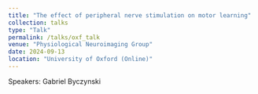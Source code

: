 ```yaml
---
title: "The effect of peripheral nerve stimulation on motor learning"
collection: talks
type: "Talk"
permalink: /talks/oxf_talk
venue: "Physiological Neuroimaging Group"
date: 2024-09-13
location: "University of Oxford (Online)"
---
```


Speakers: Gabriel Byczynski 
